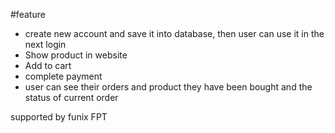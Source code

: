 #feature
- create new account and save it into database, then user can use it in the next login
- Show product in website
- Add to cart 
- complete payment
- user can see their orders and product they have been bought and the status of current order


supported by funix FPT

